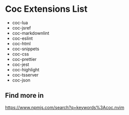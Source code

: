 # Coc Extensions List

- coc-lua
- coc-jsref
- coc-markdownlint
- coc-eslint
- coc-html
- coc-snippets
- coc-css
- coc-prettier
- coc-jest
- coc-highlight
- coc-tsserver
- coc-json

## Find more in

<https://www.npmjs.com/search?q=keywords%3Acoc.nvim>
